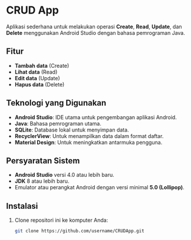 # CRUD App

Aplikasi sederhana untuk melakukan operasi **Create**, **Read**, **Update**, dan **Delete** menggunakan Android Studio dengan bahasa pemrograman Java.

## Fitur
- **Tambah data** (Create)
- **Lihat data** (Read)
- **Edit data** (Update)
- **Hapus data** (Delete)

## Teknologi yang Digunakan
- **Android Studio**: IDE utama untuk pengembangan aplikasi Android.
- **Java**: Bahasa pemrograman utama.
- **SQLite**: Database lokal untuk menyimpan data.
- **RecyclerView**: Untuk menampilkan data dalam format daftar.
- **Material Design**: Untuk meningkatkan antarmuka pengguna.

## Persyaratan Sistem
- **Android Studio** versi 4.0 atau lebih baru.
- **JDK** 8 atau lebih baru.
- Emulator atau perangkat Android dengan versi minimal **5.0 (Lollipop)**.

## Instalasi
1. Clone repositori ini ke komputer Anda:
   ```bash
   git clone https://github.com/username/CRUDApp.git

